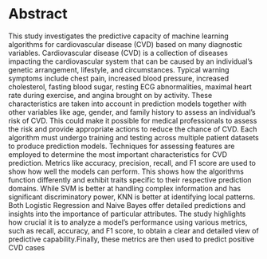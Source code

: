 # Abstract

This study investigates the predictive capacity of machine learning algorithms for cardiovascular disease (CVD) based on many diagnostic variables. Cardiovascular disease (CVD) is a collection of diseases impacting the cardiovascular system that can be caused by an individual’s genetic arrangement,
lifestyle, and circumstances. Typical warning symptoms include
chest pain, increased blood pressure, increased cholesterol, fasting
blood sugar, resting ECG abnormalities, maximal heart rate
during exercise, and angina brought on by activity. These characteristics are taken into account in prediction models together
with other variables like age, gender, and family history to assess
an individual’s risk of CVD. This could make it possible for
medical professionals to assess the risk and provide appropriate
actions to reduce the chance of CVD. Each algorithm must
undergo training and testing across multiple patient datasets
to produce prediction models. Techniques for assessing features
are employed to determine the most important characteristics
for CVD prediction. Metrics like accuracy, precision, recall,
and F1 score are used to show how well the models can
perform. This shows how the algorithms function differently
and exhibit traits specific to their respective prediction domains.
While SVM is better at handling complex information and has
significant discriminatory power, KNN is better at identifying
local patterns. Both Logistic Regression and Naive Bayes offer
detailed predictions and insights into the importance of particular
attributes. The study highlights how crucial it is to analyze
a model’s performance using various metrics, such as recall,
accuracy, and F1 score, to obtain a clear and detailed view
of predictive capability.Finally, these metrics are then used to
predict positive CVD cases
